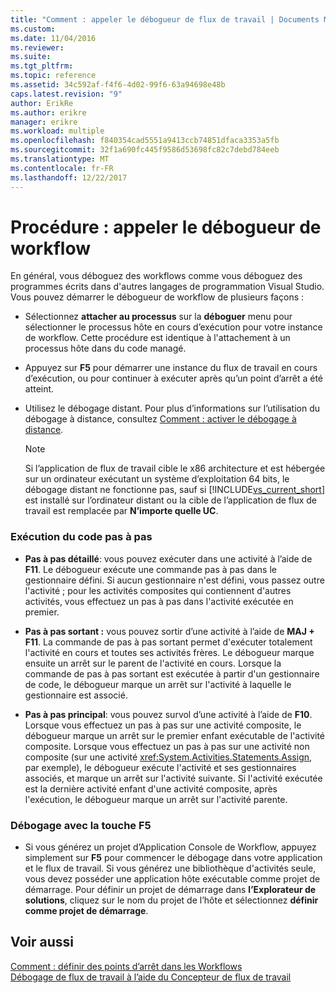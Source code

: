 ```yaml
---
title: "Comment : appeler le débogueur de flux de travail | Documents Microsoft"
ms.custom: 
ms.date: 11/04/2016
ms.reviewer: 
ms.suite: 
ms.tgt_pltfrm: 
ms.topic: reference
ms.assetid: 34c592af-f4f6-4d02-99f6-63a94698e48b
caps.latest.revision: "9"
author: ErikRe
ms.author: erikre
manager: erikre
ms.workload: multiple
ms.openlocfilehash: f840354cad5551a9413ccb74851dfaca3353a5fb
ms.sourcegitcommit: 32f1a690fc445f9586d53698fc82c7debd784eeb
ms.translationtype: MT
ms.contentlocale: fr-FR
ms.lasthandoff: 12/22/2017
---
```

# <a name="how-to-invoke-the-workflow-debugger"></a>Procédure : appeler le débogueur de workflow
En général, vous déboguez des workflows comme vous déboguez des programmes écrits dans d'autres langages de programmation Visual Studio. Vous pouvez démarrer le débogueur de workflow de plusieurs façons :  
  
-   Sélectionnez **attacher au processus** sur la **déboguer** menu pour sélectionner le processus hôte en cours d’exécution pour votre instance de workflow. Cette procédure est identique à l'attachement à un processus hôte dans du code managé.  
  
-   Appuyez sur **F5** pour démarrer une instance du flux de travail en cours d’exécution, ou pour continuer à exécuter après qu’un point d’arrêt a été atteint.  
  
-   Utilisez le débogage distant. Pour plus d’informations sur l’utilisation du débogage à distance, consultez [Comment : activer le débogage à distance](http://go.microsoft.com/fwlink/?LinkId=196257).  
  
    > [!NOTE]
    >  Si l’application de flux de travail cible le x86 architecture et est hébergée sur un ordinateur exécutant un système d’exploitation 64 bits, le débogage distant ne fonctionne pas, sauf si [!INCLUDE[vs_current_short](../code-quality/includes/vs_current_short_md.md)] est installé sur l’ordinateur distant ou la cible de l’application de flux de travail est remplacée par **N’importe quelle UC**.  
  
### <a name="stepping-through-code"></a>Exécution du code pas à pas  
  
-   **Pas à pas détaillé**: vous pouvez exécuter dans une activité à l’aide de **F11**. Le débogueur exécute une commande pas à pas dans le gestionnaire défini. Si aucun gestionnaire n'est défini, vous passez outre l'activité ; pour les activités composites qui contiennent d'autres activités, vous effectuez un pas à pas dans l'activité exécutée en premier.  
  
-   **Pas à pas sortant :** vous pouvez sortir d’une activité à l’aide de **MAJ + F11**. La commande de pas à pas sortant permet d'exécuter totalement l'activité en cours et toutes ses activités frères. Le débogueur marque ensuite un arrêt sur le parent de l'activité en cours. Lorsque la commande de pas à pas sortant est exécutée à partir d'un gestionnaire de code, le débogueur marque un arrêt sur l'activité à laquelle le gestionnaire est associé.  
  
-   **Pas à pas principal**: vous pouvez survol d’une activité à l’aide de **F10**. Lorsque vous effectuez un pas à pas sur une activité composite, le débogueur marque un arrêt sur le premier enfant exécutable de l'activité composite. Lorsque vous effectuez un pas à pas sur une activité non composite (sur une activité <xref:System.Activities.Statements.Assign>, par exemple), le débogueur exécute l'activité et ses gestionnaires associés, et marque un arrêt sur l'activité suivante. Si l'activité exécutée est la dernière activité enfant d'une activité composite, après l'exécution, le débogueur marque un arrêt sur l'activité parente.  
  
### <a name="debugging-with-f5"></a>Débogage avec la touche F5  
  
-   Si vous générez un projet d’Application Console de Workflow, appuyez simplement sur **F5** pour commencer le débogage dans votre application et le flux de travail. Si vous générez une bibliothèque d'activités seule, vous devez posséder une application hôte exécutable comme projet de démarrage. Pour définir un projet de démarrage dans **l’Explorateur de solutions**, cliquez sur le nom du projet de l’hôte et sélectionnez **définir comme projet de démarrage**.  
  
## <a name="see-also"></a>Voir aussi  
 [Comment : définir des points d’arrêt dans les Workflows](../workflow-designer/how-to-set-breakpoints-in-workflows.md)   
 [Débogage de flux de travail à l’aide du Concepteur de flux de travail](../workflow-designer/debugging-workflows-with-the-workflow-designer.md)